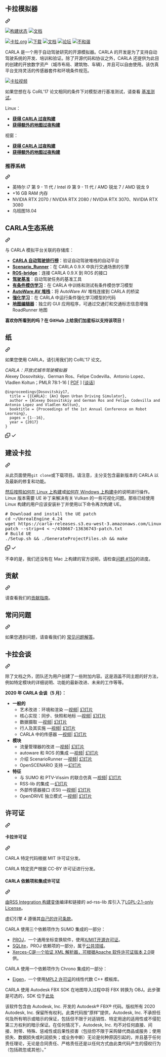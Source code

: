 <div class="Box-sc-g0xbh4-0 bJMeLZ js-snippet-clipboard-copy-unpositioned" data-hpc="true"><article class="markdown-body entry-content container-lg" itemprop="text"><div class="markdown-heading" dir="auto"><h1 tabindex="-1" class="heading-element" dir="auto"><font style="vertical-align: inherit;"><font style="vertical-align: inherit;">卡拉模拟器</font></font></h1><a id="user-content-carla-simulator" class="anchor-element" aria-label="永久链接：CARLA 模拟器" href="#carla-simulator"><svg class="octicon octicon-link" viewBox="0 0 16 16" version="1.1" width="16" height="16" aria-hidden="true"><path d="m7.775 3.275 1.25-1.25a3.5 3.5 0 1 1 4.95 4.95l-2.5 2.5a3.5 3.5 0 0 1-4.95 0 .751.751 0 0 1 .018-1.042.751.751 0 0 1 1.042-.018 1.998 1.998 0 0 0 2.83 0l2.5-2.5a2.002 2.002 0 0 0-2.83-2.83l-1.25 1.25a.751.751 0 0 1-1.042-.018.751.751 0 0 1-.018-1.042Zm-4.69 9.64a1.998 1.998 0 0 0 2.83 0l1.25-1.25a.751.751 0 0 1 1.042.018.751.751 0 0 1 .018 1.042l-1.25 1.25a3.5 3.5 0 1 1-4.95-4.95l2.5-2.5a3.5 3.5 0 0 1 4.95 0 .751.751 0 0 1-.018 1.042.751.751 0 0 1-1.042.018 1.998 1.998 0 0 0-2.83 0l-2.5 2.5a1.998 1.998 0 0 0 0 2.83Z"></path></svg></a></div>
<p dir="auto"><a href="https://travis-ci.org/carla-simulator/carla" rel="nofollow"><img src="https://camo.githubusercontent.com/c27e39d83021f97dd6794e94f0d22876aeabcf81f5e0bcfa579dcfdb2bdcc415/68747470733a2f2f7472617669732d63692e6f72672f6361726c612d73696d756c61746f722f6361726c612e7376673f6272616e63683d6d6173746572" alt="构建状态" data-canonical-src="https://travis-ci.org/carla-simulator/carla.svg?branch=master" style="max-width: 100%;"></a>
<a href="http://carla.readthedocs.io" rel="nofollow"><img src="https://camo.githubusercontent.com/28f6fa2ec4916eb726e17cdd4879c439a751c18b4357104ec545f7ffeebab63f/68747470733a2f2f72656164746865646f63732e6f72672f70726f6a656374732f6361726c612f62616467652f3f76657273696f6e3d6c6174657374" alt="文档" data-canonical-src="https://readthedocs.org/projects/carla/badge/?version=latest" style="max-width: 100%;"></a></p>
<p dir="auto"><a href="http://carla.org" rel="nofollow"><img src="/carla-simulator/carla/raw/master/Docs/img/btn/web.png" alt="卡拉.org" style="max-width: 100%;"></a>
<a href="https://github.com/carla-simulator/carla/blob/master/Docs/download.md"><img src="/carla-simulator/carla/raw/master/Docs/img/btn/download.png" alt="下载" style="max-width: 100%;"></a>
<a href="http://carla.readthedocs.io" rel="nofollow"><img src="/carla-simulator/carla/raw/master/Docs/img/btn/docs.png" alt="文档" style="max-width: 100%;"></a>
<a href="https://github.com/carla-simulator/carla/discussions"><img src="/carla-simulator/carla/raw/master/Docs/img/btn/forum.png" alt="论坛" style="max-width: 100%;"></a>
<a href="https://discord.gg/8kqACuC" rel="nofollow"><img src="/carla-simulator/carla/raw/master/Docs/img/btn/chat.png" alt="不和谐" style="max-width: 100%;"></a></p>
<p dir="auto"><font style="vertical-align: inherit;"><font style="vertical-align: inherit;">CARLA 是一个用于自动驾驶研究的开源模拟器。</font><font style="vertical-align: inherit;">CARLA 的开发是为了支持自动驾驶系统的开发、培训和验证。</font><font style="vertical-align: inherit;">除了开源代码和协议之外，CARLA 还提供为此目的创建的开放数字资产（城市布局、建筑物、车辆），并且可以自由使用。</font><font style="vertical-align: inherit;">该仿真平台支持灵活的传感器套件和环境条件规范。</font></font></p>
<p dir="auto"><a href="https://www.youtube.com/watch?v=7jej46ALVRE" rel="nofollow"><img src="/carla-simulator/carla/raw/master/Docs/img/video_thumbnail_0910.jpg" alt="卡拉视频" style="max-width: 100%;"></a></p>
<p dir="auto"><font style="vertical-align: inherit;"><font style="vertical-align: inherit;">如果您想在与 CoRL'17 论文相同的条件下对模型进行基准测试，请查看
</font></font><a href="https://github.com/carla-simulator/driving-benchmarks"><font style="vertical-align: inherit;"><font style="vertical-align: inherit;">基准测试</font></font></a><font style="vertical-align: inherit;"><font style="vertical-align: inherit;">。</font></font></p>
<p dir="auto"><font style="vertical-align: inherit;"><font style="vertical-align: inherit;">Linux：</font></font></p>
<ul dir="auto">
<li><a href="http://carla-releases.s3.amazonaws.com/Linux/Dev/CARLA_Latest.tar.gz" rel="nofollow"><strong><font style="vertical-align: inherit;"><font style="vertical-align: inherit;">获得 CARLA 过夜构建</font></font></strong></a></li>
<li><a href="http://carla-releases.s3.amazonaws.com/Linux/Dev/AdditionalMaps_Latest.tar.gz" rel="nofollow"><strong><font style="vertical-align: inherit;"><font style="vertical-align: inherit;">获得额外的地图过夜构建</font></font></strong></a></li>
</ul>
<p dir="auto"><font style="vertical-align: inherit;"><font style="vertical-align: inherit;">视窗：</font></font></p>
<ul dir="auto">
<li><a href="http://carla-releases.s3.amazonaws.com/Windows/Dev/CARLA_Latest.zip" rel="nofollow"><strong><font style="vertical-align: inherit;"><font style="vertical-align: inherit;">获得 CARLA 过夜构建</font></font></strong></a></li>
<li><a href="http://carla-releases.s3.amazonaws.com/Windows/Dev/AdditionalMaps_Latest.zip" rel="nofollow"><strong><font style="vertical-align: inherit;"><font style="vertical-align: inherit;">获得额外的地图过夜构建</font></font></strong></a></li>
</ul>
<div class="markdown-heading" dir="auto"><h3 tabindex="-1" class="heading-element" dir="auto"><font style="vertical-align: inherit;"><font style="vertical-align: inherit;">推荐系统</font></font></h3><a id="user-content-recommended-system" class="anchor-element" aria-label="永久链接：推荐系统" href="#recommended-system"><svg class="octicon octicon-link" viewBox="0 0 16 16" version="1.1" width="16" height="16" aria-hidden="true"><path d="m7.775 3.275 1.25-1.25a3.5 3.5 0 1 1 4.95 4.95l-2.5 2.5a3.5 3.5 0 0 1-4.95 0 .751.751 0 0 1 .018-1.042.751.751 0 0 1 1.042-.018 1.998 1.998 0 0 0 2.83 0l2.5-2.5a2.002 2.002 0 0 0-2.83-2.83l-1.25 1.25a.751.751 0 0 1-1.042-.018.751.751 0 0 1-.018-1.042Zm-4.69 9.64a1.998 1.998 0 0 0 2.83 0l1.25-1.25a.751.751 0 0 1 1.042.018.751.751 0 0 1 .018 1.042l-1.25 1.25a3.5 3.5 0 1 1-4.95-4.95l2.5-2.5a3.5 3.5 0 0 1 4.95 0 .751.751 0 0 1-.018 1.042.751.751 0 0 1-1.042.018 1.998 1.998 0 0 0-2.83 0l-2.5 2.5a1.998 1.998 0 0 0 0 2.83Z"></path></svg></a></div>
<ul dir="auto">
<li><font style="vertical-align: inherit;"><font style="vertical-align: inherit;">英特尔 i7 第 9 - 11 代 / Intel i9 第 9 - 11 代 / AMD 锐龙 7 / AMD 锐龙 9</font></font></li>
<li><font style="vertical-align: inherit;"><font style="vertical-align: inherit;">+16 GB RAM 内存</font></font></li>
<li><font style="vertical-align: inherit;"><font style="vertical-align: inherit;">NVIDIA RTX 2070 / NVIDIA RTX 2080 / NVIDIA RTX 3070、NVIDIA RTX 3080</font></font></li>
<li><font style="vertical-align: inherit;"><font style="vertical-align: inherit;">乌班图18.04</font></font></li>
</ul>
<div class="markdown-heading" dir="auto"><h2 tabindex="-1" class="heading-element" dir="auto"><font style="vertical-align: inherit;"><font style="vertical-align: inherit;">CARLA生态系统</font></font></h2><a id="user-content-carla-ecosystem" class="anchor-element" aria-label="永久链接：CARLA 生态系统" href="#carla-ecosystem"><svg class="octicon octicon-link" viewBox="0 0 16 16" version="1.1" width="16" height="16" aria-hidden="true"><path d="m7.775 3.275 1.25-1.25a3.5 3.5 0 1 1 4.95 4.95l-2.5 2.5a3.5 3.5 0 0 1-4.95 0 .751.751 0 0 1 .018-1.042.751.751 0 0 1 1.042-.018 1.998 1.998 0 0 0 2.83 0l2.5-2.5a2.002 2.002 0 0 0-2.83-2.83l-1.25 1.25a.751.751 0 0 1-1.042-.018.751.751 0 0 1-.018-1.042Zm-4.69 9.64a1.998 1.998 0 0 0 2.83 0l1.25-1.25a.751.751 0 0 1 1.042.018.751.751 0 0 1 .018 1.042l-1.25 1.25a3.5 3.5 0 1 1-4.95-4.95l2.5-2.5a3.5 3.5 0 0 1 4.95 0 .751.751 0 0 1-.018 1.042.751.751 0 0 1-1.042.018 1.998 1.998 0 0 0-2.83 0l-2.5 2.5a1.998 1.998 0 0 0 0 2.83Z"></path></svg></a></div>
<p dir="auto"><font style="vertical-align: inherit;"><font style="vertical-align: inherit;">与 CARLA 模拟平台关联的存储库：</font></font></p>
<ul dir="auto">
<li><a href="https://leaderboard.carla.org/" rel="nofollow"><strong><font style="vertical-align: inherit;"><font style="vertical-align: inherit;">CARLA 自动驾驶排行榜</font></font></strong></a><font style="vertical-align: inherit;"><font style="vertical-align: inherit;">：验证自动驾驶堆栈的自动平台</font></font></li>
<li><a href="https://github.com/carla-simulator/scenario_runner"><strong><font style="vertical-align: inherit;"><font style="vertical-align: inherit;">Scenario_Runner</font></font></strong></a><font style="vertical-align: inherit;"><font style="vertical-align: inherit;">：在 CARLA 0.9.X 中执行交通场景的引擎</font></font></li>
<li><a href="https://github.com/carla-simulator/ros-bridge"><strong><font style="vertical-align: inherit;"><font style="vertical-align: inherit;">ROS-bridge</font></font></strong></a><font style="vertical-align: inherit;"><font style="vertical-align: inherit;">：连接 CARLA 0.9.X 到 ROS 的接口</font></font></li>
<li><a href="https://github.com/carla-simulator/driving-benchmarks"><strong><font style="vertical-align: inherit;"><font style="vertical-align: inherit;">驾驶基准</font></font></strong></a><font style="vertical-align: inherit;"><font style="vertical-align: inherit;">：自动驾驶任务的基准工具</font></font></li>
<li><a href="https://github.com/felipecode/coiltraine"><strong><font style="vertical-align: inherit;"><font style="vertical-align: inherit;">有条件模仿学习</font></font></strong></a><font style="vertical-align: inherit;"><font style="vertical-align: inherit;">：在 CARLA 中训练和测试有条件模仿学习模型</font></font></li>
<li><a href="https://github.com/carla-simulator/carla-autoware"><strong><font style="vertical-align: inherit;"><font style="vertical-align: inherit;">AutoWare AV 堆栈</font></font></strong></a><font style="vertical-align: inherit;"><font style="vertical-align: inherit;">：将 AutoWare AV 堆栈连接到 CARLA 的桥梁</font></font></li>
<li><a href="https://github.com/carla-simulator/reinforcement-learning"><strong><font style="vertical-align: inherit;"><font style="vertical-align: inherit;">强化学习</font></font></strong></a><font style="vertical-align: inherit;"><font style="vertical-align: inherit;">：在 CARLA 中运行条件强化学习模型的代码</font></font></li>
<li><a href="https://github.com/carla-simulator/carla-map-editor"><strong><font style="vertical-align: inherit;"><font style="vertical-align: inherit;">地图编辑器</font></font></strong></a><font style="vertical-align: inherit;"><font style="vertical-align: inherit;">：独立的 GUI 应用程序，可通过交通灯和交通标志信息增强 RoadRunner 地图</font></font></li>
</ul>
<p dir="auto"><strong><font style="vertical-align: inherit;"><font style="vertical-align: inherit;">喜欢你所看到的吗？</font><font style="vertical-align: inherit;">在 GitHub 上给我们加星标以支持该项目！</font></font></strong></p>
<div class="markdown-heading" dir="auto"><h2 tabindex="-1" class="heading-element" dir="auto"><font style="vertical-align: inherit;"><font style="vertical-align: inherit;">纸</font></font></h2><a id="user-content-paper" class="anchor-element" aria-label="永久链接：纸" href="#paper"><svg class="octicon octicon-link" viewBox="0 0 16 16" version="1.1" width="16" height="16" aria-hidden="true"><path d="m7.775 3.275 1.25-1.25a3.5 3.5 0 1 1 4.95 4.95l-2.5 2.5a3.5 3.5 0 0 1-4.95 0 .751.751 0 0 1 .018-1.042.751.751 0 0 1 1.042-.018 1.998 1.998 0 0 0 2.83 0l2.5-2.5a2.002 2.002 0 0 0-2.83-2.83l-1.25 1.25a.751.751 0 0 1-1.042-.018.751.751 0 0 1-.018-1.042Zm-4.69 9.64a1.998 1.998 0 0 0 2.83 0l1.25-1.25a.751.751 0 0 1 1.042.018.751.751 0 0 1 .018 1.042l-1.25 1.25a3.5 3.5 0 1 1-4.95-4.95l2.5-2.5a3.5 3.5 0 0 1 4.95 0 .751.751 0 0 1-.018 1.042.751.751 0 0 1-1.042.018 1.998 1.998 0 0 0-2.83 0l-2.5 2.5a1.998 1.998 0 0 0 0 2.83Z"></path></svg></a></div>
<p dir="auto"><font style="vertical-align: inherit;"><font style="vertical-align: inherit;">如果您使用 CARLA，请引用我们的 CoRL'17 论文。</font></font></p>
<p dir="auto"><em><font style="vertical-align: inherit;"><font style="vertical-align: inherit;">CARLA：开放式城市驾驶模拟器</font></font></em><br><font style="vertical-align: inherit;"><font style="vertical-align: inherit;">Alexey Dosovitskiy、German Ros、Felipe Codevilla、Antonio Lopez、Vladlen Koltun；</font><font style="vertical-align: inherit;">PMLR 78:1-16 [ </font></font><a href="http://proceedings.mlr.press/v78/dosovitskiy17a/dosovitskiy17a.pdf" rel="nofollow"><font style="vertical-align: inherit;"><font style="vertical-align: inherit;">PDF</font></font></a><font style="vertical-align: inherit;"><font style="vertical-align: inherit;"> ] [</font></font><a href="https://www.youtube.com/watch?v=xfyK03MEZ9Q&amp;feature=youtu.be&amp;t=2h44m30s" rel="nofollow"><font style="vertical-align: inherit;"><font style="vertical-align: inherit;">谈话</font></font></a><font style="vertical-align: inherit;"><font style="vertical-align: inherit;">]</font></font></p>
<div class="snippet-clipboard-content notranslate position-relative overflow-auto"><pre class="notranslate"><code>@inproceedings{Dosovitskiy17,
  title = {{CARLA}: {An} Open Urban Driving Simulator},
  author = {Alexey Dosovitskiy and German Ros and Felipe Codevilla and Antonio Lopez and Vladlen Koltun},
  booktitle = {Proceedings of the 1st Annual Conference on Robot Learning},
  pages = {1--16},
  year = {2017}
}
</code></pre><div class="zeroclipboard-container">
    <clipboard-copy aria-label="Copy" class="ClipboardButton btn btn-invisible js-clipboard-copy m-2 p-0 tooltipped-no-delay d-flex flex-justify-center flex-items-center" data-copy-feedback="Copied!" data-tooltip-direction="w" value="@inproceedings{Dosovitskiy17,
  title = {{CARLA}: {An} Open Urban Driving Simulator},
  author = {Alexey Dosovitskiy and German Ros and Felipe Codevilla and Antonio Lopez and Vladlen Koltun},
  booktitle = {Proceedings of the 1st Annual Conference on Robot Learning},
  pages = {1--16},
  year = {2017}
}" tabindex="0" role="button">
      <svg aria-hidden="true" height="16" viewBox="0 0 16 16" version="1.1" width="16" data-view-component="true" class="octicon octicon-copy js-clipboard-copy-icon">
    <path d="M0 6.75C0 5.784.784 5 1.75 5h1.5a.75.75 0 0 1 0 1.5h-1.5a.25.25 0 0 0-.25.25v7.5c0 .138.112.25.25.25h7.5a.25.25 0 0 0 .25-.25v-1.5a.75.75 0 0 1 1.5 0v1.5A1.75 1.75 0 0 1 9.25 16h-7.5A1.75 1.75 0 0 1 0 14.25Z"></path><path d="M5 1.75C5 .784 5.784 0 6.75 0h7.5C15.216 0 16 .784 16 1.75v7.5A1.75 1.75 0 0 1 14.25 11h-7.5A1.75 1.75 0 0 1 5 9.25Zm1.75-.25a.25.25 0 0 0-.25.25v7.5c0 .138.112.25.25.25h7.5a.25.25 0 0 0 .25-.25v-7.5a.25.25 0 0 0-.25-.25Z"></path>
</svg>
      <svg aria-hidden="true" height="16" viewBox="0 0 16 16" version="1.1" width="16" data-view-component="true" class="octicon octicon-check js-clipboard-check-icon color-fg-success d-none">
    <path d="M13.78 4.22a.75.75 0 0 1 0 1.06l-7.25 7.25a.75.75 0 0 1-1.06 0L2.22 9.28a.751.751 0 0 1 .018-1.042.751.751 0 0 1 1.042-.018L6 10.94l6.72-6.72a.75.75 0 0 1 1.06 0Z"></path>
</svg>
    </clipboard-copy>
  </div></div>
<div class="markdown-heading" dir="auto"><h2 tabindex="-1" class="heading-element" dir="auto"><font style="vertical-align: inherit;"><font style="vertical-align: inherit;">建设卡拉</font></font></h2><a id="user-content-building-carla" class="anchor-element" aria-label="永久链接：构建 CARLA" href="#building-carla"><svg class="octicon octicon-link" viewBox="0 0 16 16" version="1.1" width="16" height="16" aria-hidden="true"><path d="m7.775 3.275 1.25-1.25a3.5 3.5 0 1 1 4.95 4.95l-2.5 2.5a3.5 3.5 0 0 1-4.95 0 .751.751 0 0 1 .018-1.042.751.751 0 0 1 1.042-.018 1.998 1.998 0 0 0 2.83 0l2.5-2.5a2.002 2.002 0 0 0-2.83-2.83l-1.25 1.25a.751.751 0 0 1-1.042-.018.751.751 0 0 1-.018-1.042Zm-4.69 9.64a1.998 1.998 0 0 0 2.83 0l1.25-1.25a.751.751 0 0 1 1.042.018.751.751 0 0 1 .018 1.042l-1.25 1.25a3.5 3.5 0 1 1-4.95-4.95l2.5-2.5a3.5 3.5 0 0 1 4.95 0 .751.751 0 0 1-.018 1.042.751.751 0 0 1-1.042.018 1.998 1.998 0 0 0-2.83 0l-2.5 2.5a1.998 1.998 0 0 0 0 2.83Z"></path></svg></a></div>
<p dir="auto"><font style="vertical-align: inherit;"><font style="vertical-align: inherit;">从此页面使用</font></font><code>git clone</code><font style="vertical-align: inherit;"><font style="vertical-align: inherit;">或下载项目。</font><font style="vertical-align: inherit;">请注意，主分支包含最新版本的 CARLA 以及最新的修复和功能。</font></font></p>
<p dir="auto"><font style="vertical-align: inherit;"></font><a href="https://carla.readthedocs.io/en/latest/build_linux/" rel="nofollow"><font style="vertical-align: inherit;"><font style="vertical-align: inherit;">然后按照如何在 Linux 上构建</font></font></a><font style="vertical-align: inherit;"><font style="vertical-align: inherit;">或</font></font><a href="https://carla.readthedocs.io/en/latest/build_windows/" rel="nofollow"><font style="vertical-align: inherit;"><font style="vertical-align: inherit;">如何在 Windows 上构建中</font></font></a><font style="vertical-align: inherit;"><font style="vertical-align: inherit;">的说明进行操作</font><font style="vertical-align: inherit;">。</font></font><br><font style="vertical-align: inherit;"><font style="vertical-align: inherit;">
Linux 版本需要 UE 补丁来解决有关 Vulkan 的一些可视化问题。</font><font style="vertical-align: inherit;">那些已经使用 Linux 构建的用户应该安装补丁并使用以下命令再次构建 UE。</font></font></p>
<div class="highlight highlight-source-shell notranslate position-relative overflow-auto" dir="auto"><pre><span class="pl-c"><span class="pl-c">#</span> Download and install the UE patch  </span>
<span class="pl-c1">cd</span> <span class="pl-k">~</span>/UnrealEngine_4.24
wget https://carla-releases.s3.eu-west-3.amazonaws.com/Linux/UE_Patch/430667-13636743-patch.txt <span class="pl-k">~</span>/430667-13636743-patch.txt
patch --strip=4 <span class="pl-k">&lt;</span> <span class="pl-k">~</span>/430667-13636743-patch.txt
<span class="pl-c"><span class="pl-c">#</span> Build UE</span>
./Setup.sh <span class="pl-k">&amp;&amp;</span> ./GenerateProjectFiles.sh <span class="pl-k">&amp;&amp;</span> make</pre><div class="zeroclipboard-container">
    <clipboard-copy aria-label="Copy" class="ClipboardButton btn btn-invisible js-clipboard-copy m-2 p-0 tooltipped-no-delay d-flex flex-justify-center flex-items-center" data-copy-feedback="Copied!" data-tooltip-direction="w" value="# Download and install the UE patch  
cd ~/UnrealEngine_4.24
wget https://carla-releases.s3.eu-west-3.amazonaws.com/Linux/UE_Patch/430667-13636743-patch.txt ~/430667-13636743-patch.txt
patch --strip=4 < ~/430667-13636743-patch.txt
# Build UE
./Setup.sh &amp;&amp; ./GenerateProjectFiles.sh &amp;&amp; make" tabindex="0" role="button">
      <svg aria-hidden="true" height="16" viewBox="0 0 16 16" version="1.1" width="16" data-view-component="true" class="octicon octicon-copy js-clipboard-copy-icon">
    <path d="M0 6.75C0 5.784.784 5 1.75 5h1.5a.75.75 0 0 1 0 1.5h-1.5a.25.25 0 0 0-.25.25v7.5c0 .138.112.25.25.25h7.5a.25.25 0 0 0 .25-.25v-1.5a.75.75 0 0 1 1.5 0v1.5A1.75 1.75 0 0 1 9.25 16h-7.5A1.75 1.75 0 0 1 0 14.25Z"></path><path d="M5 1.75C5 .784 5.784 0 6.75 0h7.5C15.216 0 16 .784 16 1.75v7.5A1.75 1.75 0 0 1 14.25 11h-7.5A1.75 1.75 0 0 1 5 9.25Zm1.75-.25a.25.25 0 0 0-.25.25v7.5c0 .138.112.25.25.25h7.5a.25.25 0 0 0 .25-.25v-7.5a.25.25 0 0 0-.25-.25Z"></path>
</svg>
      <svg aria-hidden="true" height="16" viewBox="0 0 16 16" version="1.1" width="16" data-view-component="true" class="octicon octicon-check js-clipboard-check-icon color-fg-success d-none">
    <path d="M13.78 4.22a.75.75 0 0 1 0 1.06l-7.25 7.25a.75.75 0 0 1-1.06 0L2.22 9.28a.751.751 0 0 1 .018-1.042.751.751 0 0 1 1.042-.018L6 10.94l6.72-6.72a.75.75 0 0 1 1.06 0Z"></path>
</svg>
    </clipboard-copy>
  </div></div>
<p dir="auto"><font style="vertical-align: inherit;"><font style="vertical-align: inherit;">不幸的是，我们还没有在 Mac 上构建的官方说明，请检查</font></font><a href="https://github.com/carla-simulator/carla/issues/150" data-hovercard-type="issue" data-hovercard-url="/carla-simulator/carla/issues/150/hovercard"><font style="vertical-align: inherit;"><font style="vertical-align: inherit;">问题 #150</font></font></a><font style="vertical-align: inherit;"><font style="vertical-align: inherit;">的进度。</font></font></p>
<div class="markdown-heading" dir="auto"><h2 tabindex="-1" class="heading-element" dir="auto"><font style="vertical-align: inherit;"><font style="vertical-align: inherit;">贡献</font></font></h2><a id="user-content-contributing" class="anchor-element" aria-label="永久链接：贡献" href="#contributing"><svg class="octicon octicon-link" viewBox="0 0 16 16" version="1.1" width="16" height="16" aria-hidden="true"><path d="m7.775 3.275 1.25-1.25a3.5 3.5 0 1 1 4.95 4.95l-2.5 2.5a3.5 3.5 0 0 1-4.95 0 .751.751 0 0 1 .018-1.042.751.751 0 0 1 1.042-.018 1.998 1.998 0 0 0 2.83 0l2.5-2.5a2.002 2.002 0 0 0-2.83-2.83l-1.25 1.25a.751.751 0 0 1-1.042-.018.751.751 0 0 1-.018-1.042Zm-4.69 9.64a1.998 1.998 0 0 0 2.83 0l1.25-1.25a.751.751 0 0 1 1.042.018.751.751 0 0 1 .018 1.042l-1.25 1.25a3.5 3.5 0 1 1-4.95-4.95l2.5-2.5a3.5 3.5 0 0 1 4.95 0 .751.751 0 0 1-.018 1.042.751.751 0 0 1-1.042.018 1.998 1.998 0 0 0-2.83 0l-2.5 2.5a1.998 1.998 0 0 0 0 2.83Z"></path></svg></a></div>
<p dir="auto"><font style="vertical-align: inherit;"><font style="vertical-align: inherit;">请查看我们的</font></font><a href="https://carla.readthedocs.io/en/latest/cont_contribution_guidelines/" rel="nofollow"><font style="vertical-align: inherit;"><font style="vertical-align: inherit;">贡献指南</font></font></a><font style="vertical-align: inherit;"><font style="vertical-align: inherit;">。</font></font></p>
<div class="markdown-heading" dir="auto"><h2 tabindex="-1" class="heading-element" dir="auto"><font style="vertical-align: inherit;"><font style="vertical-align: inherit;">常问问题</font></font></h2><a id="user-content-faq" class="anchor-element" aria-label="永久链接：常见问题解答" href="#faq"><svg class="octicon octicon-link" viewBox="0 0 16 16" version="1.1" width="16" height="16" aria-hidden="true"><path d="m7.775 3.275 1.25-1.25a3.5 3.5 0 1 1 4.95 4.95l-2.5 2.5a3.5 3.5 0 0 1-4.95 0 .751.751 0 0 1 .018-1.042.751.751 0 0 1 1.042-.018 1.998 1.998 0 0 0 2.83 0l2.5-2.5a2.002 2.002 0 0 0-2.83-2.83l-1.25 1.25a.751.751 0 0 1-1.042-.018.751.751 0 0 1-.018-1.042Zm-4.69 9.64a1.998 1.998 0 0 0 2.83 0l1.25-1.25a.751.751 0 0 1 1.042.018.751.751 0 0 1 .018 1.042l-1.25 1.25a3.5 3.5 0 1 1-4.95-4.95l2.5-2.5a3.5 3.5 0 0 1 4.95 0 .751.751 0 0 1-.018 1.042.751.751 0 0 1-1.042.018 1.998 1.998 0 0 0-2.83 0l-2.5 2.5a1.998 1.998 0 0 0 0 2.83Z"></path></svg></a></div>
<p dir="auto"><font style="vertical-align: inherit;"><font style="vertical-align: inherit;">如果您遇到问题，请查看我们的
</font></font><a href="https://carla.readthedocs.io/en/latest/build_faq/" rel="nofollow"><font style="vertical-align: inherit;"><font style="vertical-align: inherit;">常见问题解答</font></font></a><font style="vertical-align: inherit;"><font style="vertical-align: inherit;">。</font></font></p>
<div class="markdown-heading" dir="auto"><h2 tabindex="-1" class="heading-element" dir="auto"><font style="vertical-align: inherit;"><font style="vertical-align: inherit;">卡拉会谈</font></font></h2><a id="user-content-carla-talks" class="anchor-element" aria-label="永久链接：卡拉会谈" href="#carla-talks"><svg class="octicon octicon-link" viewBox="0 0 16 16" version="1.1" width="16" height="16" aria-hidden="true"><path d="m7.775 3.275 1.25-1.25a3.5 3.5 0 1 1 4.95 4.95l-2.5 2.5a3.5 3.5 0 0 1-4.95 0 .751.751 0 0 1 .018-1.042.751.751 0 0 1 1.042-.018 1.998 1.998 0 0 0 2.83 0l2.5-2.5a2.002 2.002 0 0 0-2.83-2.83l-1.25 1.25a.751.751 0 0 1-1.042-.018.751.751 0 0 1-.018-1.042Zm-4.69 9.64a1.998 1.998 0 0 0 2.83 0l1.25-1.25a.751.751 0 0 1 1.042.018.751.751 0 0 1 .018 1.042l-1.25 1.25a3.5 3.5 0 1 1-4.95-4.95l2.5-2.5a3.5 3.5 0 0 1 4.95 0 .751.751 0 0 1-.018 1.042.751.751 0 0 1-1.042.018 1.998 1.998 0 0 0-2.83 0l-2.5 2.5a1.998 1.998 0 0 0 0 2.83Z"></path></svg></a></div>
<p dir="auto"><font style="vertical-align: inherit;"><font style="vertical-align: inherit;">除了文档之外，团队还为用户创建了一些附加内容。</font><font style="vertical-align: inherit;">这是涵盖不同主题的好方法，例如特定模块的详细说明、功能的最新改进、未来的工作等等。</font></font></p>
<p dir="auto"><strong><font style="vertical-align: inherit;"><font style="vertical-align: inherit;">2020 年 CARLA 会谈（5 月）：</font></font></strong></p>
<ul dir="auto">
<li><strong><font style="vertical-align: inherit;"><font style="vertical-align: inherit;">一般的</font></font></strong>
<ul dir="auto">
<li><font style="vertical-align: inherit;"><font style="vertical-align: inherit;">艺术改进：环境和渲染 —</font></font><a href="https://youtu.be/ZZaHevsz8W8" rel="nofollow"><font style="vertical-align: inherit;"><font style="vertical-align: inherit;">视频</font></font></a><font style="vertical-align: inherit;"><font style="vertical-align: inherit;">| </font></font><a href="https://drive.google.com/file/d/1l9Ztaq0Q8fNN5YPU4-5vL13eZUwsQl5P/view?usp=sharing" rel="nofollow"><font style="vertical-align: inherit;"><font style="vertical-align: inherit;">幻灯片</font></font></a></li>
<li><font style="vertical-align: inherit;"><font style="vertical-align: inherit;">核心实现：同步、快照和地标 —</font></font><a href="https://youtu.be/nyyTLmphqY4" rel="nofollow"><font style="vertical-align: inherit;"><font style="vertical-align: inherit;">视频</font></font></a><font style="vertical-align: inherit;"><font style="vertical-align: inherit;">| </font></font><a href="https://drive.google.com/file/d/1yaOwf1419qWZqE1gTSrrknsWOhawEWh_/view?usp=sharing" rel="nofollow"><font style="vertical-align: inherit;"><font style="vertical-align: inherit;">幻灯片</font></font></a></li>
<li><font style="vertical-align: inherit;"><font style="vertical-align: inherit;">数据摄取 —</font></font><a href="https://youtu.be/mHiUUZ4xC9o" rel="nofollow"><font style="vertical-align: inherit;"><font style="vertical-align: inherit;">视频</font></font></a><font style="vertical-align: inherit;"><font style="vertical-align: inherit;">| </font></font><a href="https://drive.google.com/file/d/10uNBAMreKajYimIhwCqSYXjhfVs2bX31/view?usp=sharing" rel="nofollow"><font style="vertical-align: inherit;"><font style="vertical-align: inherit;">幻灯片</font></font></a></li>
<li><font style="vertical-align: inherit;"><font style="vertical-align: inherit;">行人及其实施 —</font></font><a href="https://youtu.be/Uoz2ihDwaWA" rel="nofollow"><font style="vertical-align: inherit;"><font style="vertical-align: inherit;">视频</font></font></a><font style="vertical-align: inherit;"><font style="vertical-align: inherit;">| </font></font><a href="https://drive.google.com/file/d/1Tsosin7BLP1k558shtbzUdo2ZXVKy5CB/view?usp=sharing" rel="nofollow"><font style="vertical-align: inherit;"><font style="vertical-align: inherit;">幻灯片</font></font></a></li>
<li><font style="vertical-align: inherit;"><font style="vertical-align: inherit;">CARLA 中的传感器 —</font></font><a href="https://youtu.be/T8qCSet8WK0" rel="nofollow"><font style="vertical-align: inherit;"><font style="vertical-align: inherit;">视频</font></font></a><font style="vertical-align: inherit;"><font style="vertical-align: inherit;">| </font></font><a href="https://drive.google.com/file/d/1UO8ZAIOp-1xaBzcFMfn_IoipycVkUo4q/view?usp=sharing" rel="nofollow"><font style="vertical-align: inherit;"><font style="vertical-align: inherit;">幻灯片</font></font></a></li>
</ul>
</li>
<li><strong><font style="vertical-align: inherit;"><font style="vertical-align: inherit;">模块</font></font></strong>
<ul dir="auto">
<li><font style="vertical-align: inherit;"><font style="vertical-align: inherit;">流量管理器的改进 —</font></font><a href="https://youtu.be/n9cufaJ17eA" rel="nofollow"><font style="vertical-align: inherit;"><font style="vertical-align: inherit;">视频</font></font></a><font style="vertical-align: inherit;"><font style="vertical-align: inherit;">| </font></font><a href="https://drive.google.com/file/d/1R9uNZ6pYHSZoEBxs2vYK7swiriKbbuxo/view?usp=sharing" rel="nofollow"><font style="vertical-align: inherit;"><font style="vertical-align: inherit;">幻灯片</font></font></a></li>
<li><font style="vertical-align: inherit;"><font style="vertical-align: inherit;">autoware 和 ROS 的集成 —</font></font><a href="https://youtu.be/ChIgcC2scwU" rel="nofollow"><font style="vertical-align: inherit;"><font style="vertical-align: inherit;">视频</font></font></a><font style="vertical-align: inherit;"><font style="vertical-align: inherit;">| </font></font><a href="https://drive.google.com/file/d/1uO6nBaFirrllb08OeqGAMVLApQ6EbgAt/view?usp=sharing" rel="nofollow"><font style="vertical-align: inherit;"><font style="vertical-align: inherit;">幻灯片</font></font></a></li>
<li><font style="vertical-align: inherit;"><font style="vertical-align: inherit;">介绍 ScenarioRunner —</font></font><a href="https://youtu.be/dcnnNJowqzM" rel="nofollow"><font style="vertical-align: inherit;"><font style="vertical-align: inherit;">视频</font></font></a><font style="vertical-align: inherit;"><font style="vertical-align: inherit;">| </font></font><a href="https://drive.google.com/file/d/1zgoH_kLOfIw117FJGm2IVZZAIRw9U2Q0/view?usp=sharing" rel="nofollow"><font style="vertical-align: inherit;"><font style="vertical-align: inherit;">幻灯片</font></font></a></li>
<li><font style="vertical-align: inherit;"><font style="vertical-align: inherit;">OpenSCENARIO 支持 —</font></font><a href="https://drive.google.com/file/d/1g6ATxZRTWEdstiZwfBN1_T_x_WwZs0zE/view?usp=sharing" rel="nofollow"><font style="vertical-align: inherit;"><font style="vertical-align: inherit;">幻灯片</font></font></a></li>
</ul>
</li>
<li><strong><font style="vertical-align: inherit;"><font style="vertical-align: inherit;">特征</font></font></strong>
<ul dir="auto">
<li><font style="vertical-align: inherit;"><font style="vertical-align: inherit;">与 SUMO 和 PTV-Vissim 的联合仿真 —</font></font><a href="https://youtu.be/PuFSbj1PU94" rel="nofollow"><font style="vertical-align: inherit;"><font style="vertical-align: inherit;">视频</font></font></a><font style="vertical-align: inherit;"><font style="vertical-align: inherit;">| </font></font><a href="https://drive.google.com/file/d/10DgMNUBqKqWBrdiwBiAIT4DdR9ObCquI/view?usp=sharing" rel="nofollow"><font style="vertical-align: inherit;"><font style="vertical-align: inherit;">幻灯片</font></font></a></li>
<li><font style="vertical-align: inherit;"><font style="vertical-align: inherit;">RSS-lib 的集成 —</font></font><a href="https://drive.google.com/file/d/1whREmrCv67fOMipgCk6kkiW4VPODig0A/view?usp=sharing" rel="nofollow"><font style="vertical-align: inherit;"><font style="vertical-align: inherit;">幻灯片</font></font></a></li>
<li><font style="vertical-align: inherit;"><font style="vertical-align: inherit;">外部传感器接口 (ESI) —</font></font><a href="https://youtu.be/5hXHPV9FIeY" rel="nofollow"><font style="vertical-align: inherit;"><font style="vertical-align: inherit;">视频</font></font></a><font style="vertical-align: inherit;"><font style="vertical-align: inherit;">| </font></font><a href="https://drive.google.com/file/d/1VWFaEoS12siW6NtQDUkm44BVO7tveRbJ/view?usp=sharing" rel="nofollow"><font style="vertical-align: inherit;"><font style="vertical-align: inherit;">幻灯片</font></font></a></li>
<li><font style="vertical-align: inherit;"><font style="vertical-align: inherit;">OpenDRIVE 独立模式 —</font></font><a href="https://youtu.be/U25GhofVV1Q" rel="nofollow"><font style="vertical-align: inherit;"><font style="vertical-align: inherit;">视频</font></font></a><font style="vertical-align: inherit;"><font style="vertical-align: inherit;">| </font></font><a href="https://drive.google.com/file/d/1D5VsgfX7dmgPWn7UtDDid3-OdS1HI4pY/view?usp=sharing" rel="nofollow"><font style="vertical-align: inherit;"><font style="vertical-align: inherit;">幻灯片</font></font></a></li>
</ul>
</li>
</ul>
<div class="markdown-heading" dir="auto"><h2 tabindex="-1" class="heading-element" dir="auto"><font style="vertical-align: inherit;"><font style="vertical-align: inherit;">许可证</font></font></h2><a id="user-content-licenses" class="anchor-element" aria-label="永久链接：许可证" href="#licenses"><svg class="octicon octicon-link" viewBox="0 0 16 16" version="1.1" width="16" height="16" aria-hidden="true"><path d="m7.775 3.275 1.25-1.25a3.5 3.5 0 1 1 4.95 4.95l-2.5 2.5a3.5 3.5 0 0 1-4.95 0 .751.751 0 0 1 .018-1.042.751.751 0 0 1 1.042-.018 1.998 1.998 0 0 0 2.83 0l2.5-2.5a2.002 2.002 0 0 0-2.83-2.83l-1.25 1.25a.751.751 0 0 1-1.042-.018.751.751 0 0 1-.018-1.042Zm-4.69 9.64a1.998 1.998 0 0 0 2.83 0l1.25-1.25a.751.751 0 0 1 1.042.018.751.751 0 0 1 .018 1.042l-1.25 1.25a3.5 3.5 0 1 1-4.95-4.95l2.5-2.5a3.5 3.5 0 0 1 4.95 0 .751.751 0 0 1-.018 1.042.751.751 0 0 1-1.042.018 1.998 1.998 0 0 0-2.83 0l-2.5 2.5a1.998 1.998 0 0 0 0 2.83Z"></path></svg></a></div>
<div class="markdown-heading" dir="auto"><h4 tabindex="-1" class="heading-element" dir="auto"><font style="vertical-align: inherit;"><font style="vertical-align: inherit;">卡拉许可证</font></font></h4><a id="user-content-carla-licenses" class="anchor-element" aria-label="永久链接：CARLA 许可证" href="#carla-licenses"><svg class="octicon octicon-link" viewBox="0 0 16 16" version="1.1" width="16" height="16" aria-hidden="true"><path d="m7.775 3.275 1.25-1.25a3.5 3.5 0 1 1 4.95 4.95l-2.5 2.5a3.5 3.5 0 0 1-4.95 0 .751.751 0 0 1 .018-1.042.751.751 0 0 1 1.042-.018 1.998 1.998 0 0 0 2.83 0l2.5-2.5a2.002 2.002 0 0 0-2.83-2.83l-1.25 1.25a.751.751 0 0 1-1.042-.018.751.751 0 0 1-.018-1.042Zm-4.69 9.64a1.998 1.998 0 0 0 2.83 0l1.25-1.25a.751.751 0 0 1 1.042.018.751.751 0 0 1 .018 1.042l-1.25 1.25a3.5 3.5 0 1 1-4.95-4.95l2.5-2.5a3.5 3.5 0 0 1 4.95 0 .751.751 0 0 1-.018 1.042.751.751 0 0 1-1.042.018 1.998 1.998 0 0 0-2.83 0l-2.5 2.5a1.998 1.998 0 0 0 0 2.83Z"></path></svg></a></div>
<p dir="auto"><font style="vertical-align: inherit;"><font style="vertical-align: inherit;">CARLA 特定代码根据 MIT 许可证分发。</font></font></p>
<p dir="auto"><font style="vertical-align: inherit;"><font style="vertical-align: inherit;">CARLA 特定资产根据 CC-BY 许可证进行分发。</font></font></p>
<div class="markdown-heading" dir="auto"><h4 tabindex="-1" class="heading-element" dir="auto"><font style="vertical-align: inherit;"><font style="vertical-align: inherit;">CARLA 依赖项和集成许可证</font></font></h4><a id="user-content-carla-dependency-and-integration-licenses" class="anchor-element" aria-label="永久链接：CARLA 依赖项和集成许可证" href="#carla-dependency-and-integration-licenses"><svg class="octicon octicon-link" viewBox="0 0 16 16" version="1.1" width="16" height="16" aria-hidden="true"><path d="m7.775 3.275 1.25-1.25a3.5 3.5 0 1 1 4.95 4.95l-2.5 2.5a3.5 3.5 0 0 1-4.95 0 .751.751 0 0 1 .018-1.042.751.751 0 0 1 1.042-.018 1.998 1.998 0 0 0 2.83 0l2.5-2.5a2.002 2.002 0 0 0-2.83-2.83l-1.25 1.25a.751.751 0 0 1-1.042-.018.751.751 0 0 1-.018-1.042Zm-4.69 9.64a1.998 1.998 0 0 0 2.83 0l1.25-1.25a.751.751 0 0 1 1.042.018.751.751 0 0 1 .018 1.042l-1.25 1.25a3.5 3.5 0 1 1-4.95-4.95l2.5-2.5a3.5 3.5 0 0 1 4.95 0 .751.751 0 0 1-.018 1.042.751.751 0 0 1-1.042.018 1.998 1.998 0 0 0-2.83 0l-2.5 2.5a1.998 1.998 0 0 0 0 2.83Z"></path></svg></a></div>
<p dir="auto"><font style="vertical-align: inherit;"></font><a href="/carla-simulator/carla/blob/master/Docs/adv_rss.md"><font style="vertical-align: inherit;"><font style="vertical-align: inherit;">由RSS Integration 构建变体</font></font></a><font style="vertical-align: inherit;"><font style="vertical-align: inherit;">编译和链接的 ad-rss-lib 库</font><font style="vertical-align: inherit;">引入了</font></font><a href="https://opensource.org/licenses/LGPL-2.1" rel="nofollow"><font style="vertical-align: inherit;"><font style="vertical-align: inherit;">LGPL-2.1-only License</font></font></a><font style="vertical-align: inherit;"><font style="vertical-align: inherit;">。</font></font></p>
<p dir="auto"><font style="vertical-align: inherit;"><font style="vertical-align: inherit;">虚幻引擎 4 遵循其</font></font><a href="https://www.unrealengine.com/en-US/faq" rel="nofollow"><font style="vertical-align: inherit;"><font style="vertical-align: inherit;">自己的许可条款</font></font></a><font style="vertical-align: inherit;"><font style="vertical-align: inherit;">。</font></font></p>
<p dir="auto"><font style="vertical-align: inherit;"><font style="vertical-align: inherit;">CARLA 使用三个依赖项作为 SUMO 集成的一部分：</font></font></p>
<ul dir="auto">
<li><a href="https://proj.org/" rel="nofollow"><font style="vertical-align: inherit;"><font style="vertical-align: inherit;">PROJ</font></font></a><font style="vertical-align: inherit;"><font style="vertical-align: inherit;">，一个通用坐标变换软件，使用</font></font><a href="https://proj.org/about.html#license" rel="nofollow"><font style="vertical-align: inherit;"><font style="vertical-align: inherit;">X/MIT开源许可证</font></font></a><font style="vertical-align: inherit;"><font style="vertical-align: inherit;">。</font></font></li>
<li><a href="https://www.sqlite.org" rel="nofollow"><font style="vertical-align: inherit;"><font style="vertical-align: inherit;">SQLite</font></font></a><font style="vertical-align: inherit;"><font style="vertical-align: inherit;">，PROJ 依赖项的一部分，属于</font></font><a href="https://www.sqlite.org/purchase/license" rel="nofollow"><font style="vertical-align: inherit;"><font style="vertical-align: inherit;">公共领域</font></font></a><font style="vertical-align: inherit;"><font style="vertical-align: inherit;">。</font></font></li>
<li><a href="https://xerces.apache.org/xerces-c/" rel="nofollow"><font style="vertical-align: inherit;"><font style="vertical-align: inherit;">Xerces-C是一个验证 XML 解析器，可根据</font></font></a><font style="vertical-align: inherit;"></font><a href="http://www.apache.org/licenses/LICENSE-2.0.html" rel="nofollow"><font style="vertical-align: inherit;"><font style="vertical-align: inherit;">Apache 软件许可证版本 2.0</font></font></a><font style="vertical-align: inherit;"><font style="vertical-align: inherit;">提供</font><font style="vertical-align: inherit;">。</font></font></li>
</ul>
<p dir="auto"><font style="vertical-align: inherit;"><font style="vertical-align: inherit;">CARLA 使用一个依赖项作为 Chrono 集成的一部分：</font></font></p>
<ul dir="auto">
<li><a href="https://eigen.tuxfamily.org/index.php?title=Main_Page" rel="nofollow"><font style="vertical-align: inherit;"><font style="vertical-align: inherit;">Eigen</font></font></a><font style="vertical-align: inherit;"><font style="vertical-align: inherit;">，一个使用</font></font><a href="https://www.mozilla.org/en-US/MPL/2.0/" rel="nofollow"><font style="vertical-align: inherit;"><font style="vertical-align: inherit;">MPL2 许可证</font></font></a><font style="vertical-align: inherit;"><font style="vertical-align: inherit;">的线性代数 C++ 模板库。</font></font></li>
</ul>
<p dir="auto"><font style="vertical-align: inherit;"><font style="vertical-align: inherit;">CARLA 使用 Autodesk FBX SDK 在地图导入过程中将 FBX 转换为 OBJ。</font><font style="vertical-align: inherit;">此步骤是可选的，SDK 位于</font></font><a href="https://www.autodesk.com/developer-network/platform-technologies/fbx-sdk-2020-0" rel="nofollow"><font style="vertical-align: inherit;"><font style="vertical-align: inherit;">此处</font></font></a></p>
<p dir="auto"><font style="vertical-align: inherit;"><font style="vertical-align: inherit;">该软件包含由 Autodesk, Inc. 开发的 Autodesk® FBX® 代码。版权所有 2020 Autodesk, Inc. 保留所有权利。</font><font style="vertical-align: inherit;">此类代码按“原样”提供，Autodesk, Inc. 不承担任何及所有明示或暗示的保证，包括但不限于对适销性、特定用途的适用性或不侵犯第三方权利的暗示保证。</font><font style="vertical-align: inherit;">在任何情况下，Autodesk, Inc. 均不对任何直接、间接、附带、特殊、惩戒性或后果性损害（包括但不限于采购替代商品或服务；使用损失、数据损失或利润损失；或业务中断）无论是何种原因引起的，并且基于任何责任理论，无论是合同责任、严格责任还是以任何方式由此类代码产生的侵权行为（包括疏忽或其他）。”</font></font></p>
</article></div>
